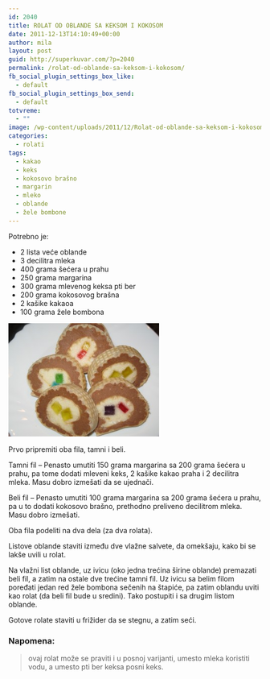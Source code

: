 ```yaml
---
id: 2040
title: ROLAT OD OBLANDE SA KEKSOM I KOKOSOM
date: 2011-12-13T14:10:49+00:00
author: mila
layout: post
guid: http://superkuvar.com/?p=2040
permalink: /rolat-od-oblande-sa-keksom-i-kokosom/
fb_social_plugin_settings_box_like:
  - default
fb_social_plugin_settings_box_send:
  - default
totvreme:
  - ""
image: /wp-content/uploads/2011/12/Rolat-od-oblande-sa-keksom-i-kokosom-940x198.jpg
categories:
  - rolati
tags:
  - kakao
  - keks
  - kokosovo brašno
  - margarin
  - mleko
  - oblande
  - žele bombone
---
```

Potrebno je:

  * 2 lista veće oblande
  * 3 decilitra mleka
  * 400 grama šećera u prahu
  * 250 grama margarina
  * 300 grama mlevenog keksa pti ber
  * 200 grama kokosovog brašna
  * 2 kašike kakaoa
  * 100 grama žele bombona

<img class="alignnone size-medium wp-image-4582" title="Rolat od oblande sa keksom i kokosom" src="/wp-content/uploads/2011/12/Rolat-od-oblande-sa-keksom-i-kokosom-300x225.jpg" alt="" width="300" height="225" /> 

Prvo pripremiti oba fila, tamni i beli.

Tamni fil &#8211; Penasto umutiti 150 grama margarina sa 200 grama šećera u prahu, pa tome dodati mleveni keks, 2 kašike kakao praha i 2 decilitra mleka. Masu dobro izmešati da se ujednači.

Beli fil &#8211; Penasto umutiti 100 grama margarina sa 200 grama šećera u prahu, pa u to dodati kokosovo brašno, prethodno preliveno decilitrom mleka. Masu dobro izmešati.

Oba fila podeliti na dva dela (za dva rolata).

Listove oblande staviti između dve vlažne salvete, da omekšaju, kako bi se lakše uvili u rolat.

Na vlažni list oblande, uz ivicu (oko jedna trećina širine oblande) premazati beli fil, a zatim na ostale dve trećine tamni fil. Uz ivicu sa belim filom poređati jedan red žele bombona sečenih na štapiće, pa zatim oblandu uviti kao rolat (da beli fil bude u sredini). Tako postupiti i sa drugim listom oblande.

Gotove rolate staviti u frižider da se stegnu, a zatim seći.

### Napomena:
> ovaj rolat može se praviti i u posnoj varijanti, umesto mleka koristiti vodu, a umesto pti ber keksa posni keks.
